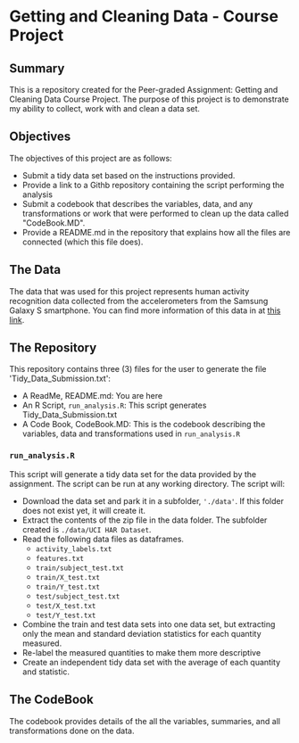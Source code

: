 # Getting and Cleaning Data - Course Project

## Summary
This is a repository created for the Peer-graded Assignment: Getting and Cleaning Data Course Project. The purpose of this project is to demonstrate my ability to collect, work with and clean a data set.

## Objectives
The objectives of this project are as follows:
* Submit a tidy data set based on the instructions provided.
* Provide a link to a Githb repository containing the script performing the analysis
* Submit a codebook that describes the variables, data, and any transformations or work that were performed to clean up the data called "CodeBook.MD".
* Provide a README.md in the repository that explains how all the files are connected (which this file does).

## The Data
The data that was used for this project represents human activity recognition data collected from the accelerometers from the Samsung Galaxy S smartphone. You can find more information of this data in at [this link](http://archive.ics.uci.edu/ml/datasets/Human+Activity+Recognition+Using+Smartphones). 

## The Repository
This repository contains three (3) files for the user to generate the file 'Tidy_Data_Submission.txt':
* A ReadMe, README.md: You are here
* An R Script, ```run_analysis.R```: This script generates Tidy_Data_Submission.txt
* A Code Book, CodeBook.MD: This is the codebook describing the variables, data and transformations used in ```run_analysis.R```

### `run_analysis.R`
This script will generate a tidy data set for the data provided by the assignment. The script can be run at any working directory. The script will:
* Download the data set and park it in a subfolder, `'./data'`. If this folder does not exist yet, it will create it.
* Extract the contents of the zip file in the data folder. The subfolder created is `./data/UCI HAR Dataset`.
* Read the following data files as dataframes.
    * `activity_labels.txt`
    * `features.txt`
    * `train/subject_test.txt`
    * `train/X_test.txt`
    * `train/Y_test.txt`
    * `test/subject_test.txt`
    * `test/X_test.txt`
    * `test/Y_test.txt`
* Combine the train and test data sets into one data set, but extracting only the mean and standard deviation statistics for each quantity measured.
* Re-label the measured quantities to make them more descriptive
* Create an independent tidy data set with the average of each quantity and statistic.

## The CodeBook
The codebook provides details of the all the variables, summaries, and all transformations done on the data.
